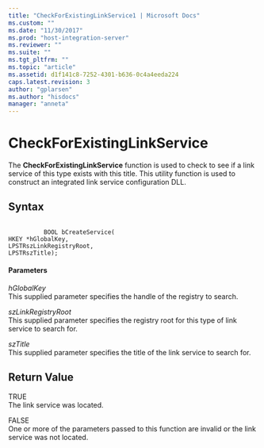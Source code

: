 ```yaml
---
title: "CheckForExistingLinkService1 | Microsoft Docs"
ms.custom: ""
ms.date: "11/30/2017"
ms.prod: "host-integration-server"
ms.reviewer: ""
ms.suite: ""
ms.tgt_pltfrm: ""
ms.topic: "article"
ms.assetid: d1f141c8-7252-4301-b636-0c4a4eeda224
caps.latest.revision: 3
author: "gplarsen"
ms.author: "hisdocs"
manager: "anneta"
---
```

# CheckForExistingLinkService
The **CheckForExistingLinkService** function is used to check to see if a link service of this type exists with this title. This utility function is used to construct an integrated link service configuration DLL.  
  
## Syntax  
  
```  
  
          BOOL bCreateService(   
HKEY *hGlobalKey,  
LPSTRszLinkRegistryRoot,  
LPSTRszTitle);  
```  
  
#### Parameters  
 *hGlobalKey*  
 This supplied parameter specifies the handle of the registry to search.  
  
 *szLinkRegistryRoot*  
 This supplied parameter specifies the registry root for this type of link service to search for.  
  
 *szTitle*  
 This supplied parameter specifies the title of the link service to search for.  
  
## Return Value  
 TRUE  
 The link service was located.  
  
 FALSE  
 One or more of the parameters passed to this function are invalid or the link service was not located.